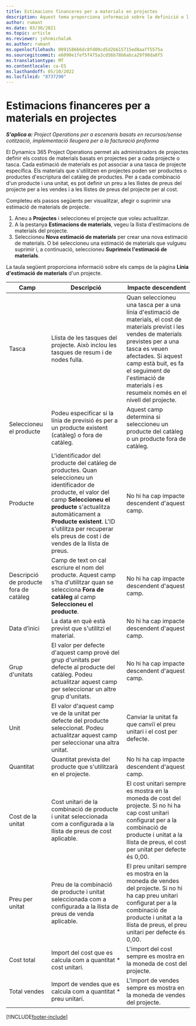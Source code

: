 ```yaml
---
title: Estimacions financeres per a materials en projectes
description: Aquest tema proporciona informació sobre la definició o l'estimació de materials basats en projectes.
author: rumant
ms.date: 03/30/2021
ms.topic: article
ms.reviewer: johnmichalak
ms.author: rumant
ms.openlocfilehash: 089158666dc8fd09cd5d2b615715ed8aaff5575a
ms.sourcegitcommit: e6090e1fef5f475a3cd56b78b6abca29f90da8f5
ms.translationtype: MT
ms.contentlocale: ca-ES
ms.lasthandoff: 05/10/2022
ms.locfileid: "8737290"
---
```

# <a name="financial-estimates-for-materials-on-projects"></a>Estimacions financeres per a materials en projectes

_**S'aplica a:** Project Operations per a escenaris basats en recursos/sense cotització, implementació lleugera per a la facturació proforma_

El Dynamics 365 Project Operations permet als administradors de projectes definir els costos de materials basats en projectes per a cada projecte o tasca. Cada estimació de materials es pot associar a una tasca de projecte específica. Els materials que s'utilitzen en projectes poden ser productes o productes d'escriptura del catàleg de productes. Per a cada combinació d'un producte i una unitat, es pot definir un preu a les llistes de preus del projecte per a les vendes i a les llistes de preus del projecte per al cost.  

Completeu els passos següents per visualitzar, afegir o suprimir una estimació de materials de projecte.

1. Aneu a **Projectes** i seleccioneu el projecte que voleu actualitzar.
2. A la pestanya **Estimacions de materials**, vegeu la llista d'estimacions de materials del projecte.
3. Seleccioneu **Nova estimació de materials** per crear una nova estimació de materials. O bé seleccioneu una estimació de materials que vulgueu suprimir i, a continuació, seleccioneu **Suprimeix l'estimació de materials**.

La taula següent proporciona informació sobre els camps de la pàgina **Línia d'estimació de materials** d'un projecte. 

| **Camp** | **Descripció** | **Impacte descendent** |
| --- | --- | --- |
| Tasca | Llista de les tasques del projecte. Això inclou les tasques de resum i de nodes fulla. | Quan seleccioneu una tasca per a una línia d'estimació de materials, el cost de materials previst i les vendes de materials previstes per a una tasca es veuen afectades. Si aquest camp està buit, es fa el seguiment de l'estimació de materials i es resumeix només en el nivell del projecte. |
| Seleccioneu el producte |  Podeu especificar si la línia de previsió és per a un producte existent (catàleg) o fora de catàleg. | Aquest camp determina si seleccioneu un producte del catàleg o un producte fora de catàleg. |
| Producte | L'identificador del producte del catàleg de productes. Quan seleccioneu un identificador de producte, el valor del camp **Seleccioneu el producte** s'actualitza automàticament a **Producte existent**. L'ID s'utilitza per recuperar els preus de cost i de vendes de la llista de preus. | No hi ha cap impacte descendent d'aquest camp. |
| Descripció de producte fora de catàleg | Camp de text on cal escriure el nom del producte. Aquest camp s'ha d'utilitzar quan se selecciona **Fora de catàleg** al camp **Seleccioneu el producte**.| No hi ha cap impacte descendent d'aquest camp. |
| Data d’inici | La data en què està previst que s'utilitzi el material. | No hi ha cap impacte descendent d'aquest camp. |
| Grup d'unitats | El valor per defecte d'aquest camp prové del grup d'unitats per defecte al producte del catàleg. Podeu actualitzar aquest camp per seleccionar un altre grup d'unitats. | No hi ha cap impacte descendent d'aquest camp. |
| Unit | El valor d'aquest camp ve de la unitat per defecte del producte seleccionat. Podeu actualitzar aquest camp per seleccionar una altra unitat. | Canviar la unitat fa que canviï el preu unitari i el cost per defecte. |
| Quantitat | Quantitat prevista del producte que s'utilitzarà en el projecte. | No hi ha cap impacte descendent d'aquest camp. |
| Cost de la unitat | Cost unitari de la combinació de producte i unitat seleccionada com a configurada a la llista de preus de cost aplicable. | El cost unitari sempre es mostra en la moneda de cost del projecte. Si no hi ha cap cost unitari configurat per a la combinació de producte i unitat a la llista de preus, el cost per unitat per defecte és 0,00. |
| Preu per unitat | Preu de la combinació de producte i unitat seleccionada com a configurada a la llista de preus de venda aplicable. | El preu unitari sempre es mostra en la moneda de vendes del projecte. Si no hi ha cap preu unitari configurat per a la combinació de producte i unitat a la llista de preus, el preu unitari per defecte és 0,00.|
| Cost total | Import del cost que es calcula com a quantitat \* cost unitari.| L'import del cost sempre es mostra en la moneda de cost del projecte. |
| Total vendes | Import de vendes que es calcula com a quantitat \* preu unitari. | L'import de vendes sempre es mostra en la moneda de vendes del projecte. |


[!INCLUDE[footer-include](../includes/footer-banner.md)]
